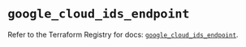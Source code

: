 # `google_cloud_ids_endpoint`

Refer to the Terraform Registry for docs: [`google_cloud_ids_endpoint`](https://registry.terraform.io/providers/hashicorp/google/6.19.0/docs/resources/cloud_ids_endpoint).
